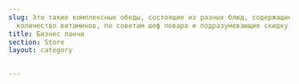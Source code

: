 ```yaml
---
slug: Это такие комплексные обеды, состоящие из разных блюд, содержащие оптимальное
  количество витаминов, по советам шеф повара и подразумевающие скидку.
title: Бизнес ланчи
section: Store
layout: category


---
```

